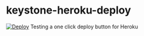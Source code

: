 # keystone-heroku-deploy
[![Deploy](https://www.herokucdn.com/deploy/button.png)](https://heroku.com/deploy?template=https://github.com/MadeByMike/keystone-heroku-deploy)
Testing a one click deploy button for Heroku
